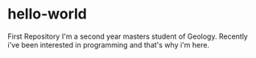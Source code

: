 # hello-world
First Repository
I'm a second year masters student of Geology.
Recently i've been interested in programming and that's why i'm here.
